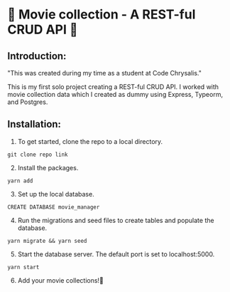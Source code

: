 # 🎥 Movie collection - A REST-ful CRUD API 🎥

## Introduction:

"This was created during my time as a student at Code Chrysalis."

This is my first solo project creating a REST-ful CRUD API. I worked with movie collection data which I created as dummy using Express, Typeorm, and Postgres.


## Installation:

1. To get started, clone the repo to a local directory.
```
git clone repo link 
```
2. Install the packages.
```
yarn add
``` 
3. Set up the local database.
```
CREATE DATABASE movie_manager
``` 
4. Run the migrations and seed files to create tables and populate the database.
```
yarn migrate && yarn seed
```
5. Start the database server. The default port is set to localhost:5000.
```
yarn start
```
6. Add your movie collections!🎥


